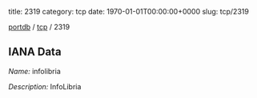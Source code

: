 title: 2319
category: tcp
date: 1970-01-01T00:00:00+0000
slug: tcp/2319

[portdb](/) / [tcp](/category/tcp.html) / 2319


## IANA Data

_Name:_ infolibria

_Description:_ InfoLibria


